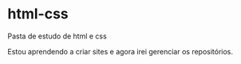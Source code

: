 # html-css
 Pasta de estudo de html e css

Estou aprendendo a criar sites e agora irei gerenciar os repositórios.

<a href= "https://juliasilva7.github.io/html-css/"> </a>